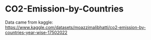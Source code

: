 # CO2-Emission-by-Countries

Data came from kaggle: https://www.kaggle.com/datasets/moazzimalibhatti/co2-emission-by-countries-year-wise-17502022
